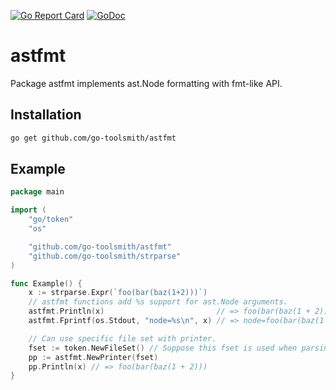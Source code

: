 [![Go Report Card](https://goreportcard.com/badge/github.com/go-toolsmith/strparse)](https://goreportcard.com/report/github.com/go-toolsmith/strparse)
[![GoDoc](https://godoc.org/github.com/go-toolsmith/strparse?status.svg)](https://godoc.org/github.com/go-toolsmith/strparse)


# astfmt

Package astfmt implements ast.Node formatting with fmt-like API.

## Installation

```bash
go get github.com/go-toolsmith/astfmt
```

## Example

```go
package main

import (
	"go/token"
	"os"

	"github.com/go-toolsmith/astfmt"
	"github.com/go-toolsmith/strparse"
)

func Example() {
	x := strparse.Expr(`foo(bar(baz(1+2)))`)
	// astfmt functions add %s support for ast.Node arguments.
	astfmt.Println(x)                         // => foo(bar(baz(1 + 2)))
	astfmt.Fprintf(os.Stdout, "node=%s\n", x) // => node=foo(bar(baz(1 + 2)))

	// Can use specific file set with printer.
	fset := token.NewFileSet() // Suppose this fset is used when parsing
	pp := astfmt.NewPrinter(fset)
	pp.Println(x) // => foo(bar(baz(1 + 2)))
}
```
